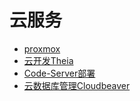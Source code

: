 # 云服务

* [proxmox](./proxmox.md)
* [云开发Theia](./theia.md)
* [Code-Server部署](./codeserver.md)
* [云数据库管理Cloudbeaver](./cloudbeaver.md)